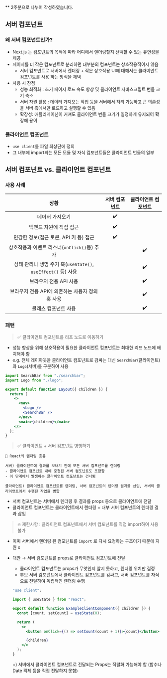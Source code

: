\*\* 2주분으로 나누어 작성하였습니다.

## 서버 컴포넌트

### 왜 서버 컴포넌트인가?

- Next.js 는 컴포넌트의 목적에 따라 어디에서 렌더링할지 선택할 수 있는 유연성을 제공
- 페이지를 더 작은 컴포넌트로 분리하면 대부분의 컴포넌트는 상호작용적이지 않음
  - 서버 컴포넌트로 서버에서 렌더링 + 작은 상호작용 UI에 대해서는 클라이언트 컴포넌트를 사용 하는 방식을 채택
- 사용 시 장점
  - 성능 최적화 : 초기 페이지 로드 속도 향상 및 클라이언트 자바스크립트 번들 크기 축소
  - 서버 자원 활용 : 데이터 가져오는 작업 등을 서버에서 처리 가능하고 큰 의존성을 서버 측에서만 로드하고 실행할 수 있음
  - 확장성: 애플리케이션이 커져도 클라이언트 번들 크기가 일정하게 유지되어 확장에 용이

### 클라이언트 컴포넌트

- `use client`를 파일 최상단에 정의
- 그 내부에 import되는 모든 모듈 및 자식 컴포넌트들은 클라이언트 번들의 일부

## 서버 컴포넌트 vs. 클라이언트 컴포넌트

### 사용 사례

|                             상황                              | 서버 컴포넌트 | 클라이언트 컴포넌트 |
| :-----------------------------------------------------------: | :-----------: | :-----------------: |
|                        데이터 가져오기                        |      ✔️       |                     |
|                    백엔드 자원에 직접 접근                    |      ✔️       |                     |
|            민감한 정보(접근 토큰, API 키 등) 접근             |      ✔️       |                     |
|         상호작용과 이벤트 리스너(`onClick()`등) 추가          |               |         ✔️          |
| 상태 관리나 생명 주기 훅(`useState()`, `useEffect()` 등) 사용 |               |         ✔️          |
|                    브라우저 전용 API 사용                     |               |         ✔️          |
|       브라우저 전용 API에 의존하는 사용자 정의 훅 사용        |               |         ✔️          |
|                     클래스 컴포넌트 사용                      |               |         ✔️          |

### 패턴

> ✅ 클라이언트 컴포넌트를 리프 노드로 이동하기

- 성능 향상을 위해 상호작용이 필요한 클라이언트 컴포넌트는 최대한 리프 노드에 배치해야 함
- e.g. 전체 레이아웃을 클라이언트 컴포넌트로 감싸는 대신 `SearchBar`(클라이언트)와 `Logo`(서버)를 구분하여 사용

```jsx
import SearchBar from "./searchbar";
import Logo from "./logo";

export default function Layout({ children }) {
  return (
    <>
      <nav>
        <Logo />
        <SearchBar />
      </nav>
      <main>{children}</main>
    </>
  );
}
```

> ✅ 클라이언트 + 서버 컴포넌트 병행하기

<aside>

    👀 React의 렌더링 흐름

    서버) 클라이언트에 결과를 보내기 전에 모든 서버 컴포넌트를 렌더링
    - 클라이언트 컴포넌트 내에 중첩된 서버 컴포넌트도 포함함
    - 이 단계에서 발생하는 클라이언트 컴포넌트는 건너뜀

    클라이언트) 클라이언트 컴포넌트를 렌더링, 서버 컴포넌트의 렌더링 결과를 삽입, 서버와 클라이언트에서 수행된 작업을 병합

</aside>

- 서버 컴포넌트는 서버에서 렌더링 후 결과를 props 등으로 클라이언트에 전달
- 클라이언트 컴포넌트는 클라이언트에서 렌더링 + 내부 서버 컴포넌트의 렌더링 결과 삽입

> 🔥 제한사항 : 클라이언트 컴포넌트에서 서버 컴포넌트를 직접 import하여 사용 불가

- 이미 서버에서 렌더링 된 컴포넌트를 `import` 로 다시 요청하는 구조이기 때문에 지원 x
- 대안 → 서버 컴포넌트를 props로 클라이언트 컴포넌트에 전달

  - 클라이언트 컴포넌트는 props가 무엇인지 알지 못하고, 렌더링 위치만 결정
  - 부모 서버 컴포넌트에서 클라이언트 컴포넌트를 감싸고, 서버 컴포넌트를 자식으로 전달하여 독립적인 렌더링 수행

  ```jsx
  "use client";

  import { useState } from "react";

  export default function ExampleClientComponent({ children }) {
    const [count, setCount] = useState(0);

    return (
      <>
        <button onClick={() => setCount(count + 1)}>{count}</button>

        {children}
      </>
    );
  }
  ```

  +) 서버에서 클라이언트 컴포넌트로 전달되는 Props는 직렬화 가능해야 함 (함수나 Date 객체 등을 직접 전달하지 못함)

